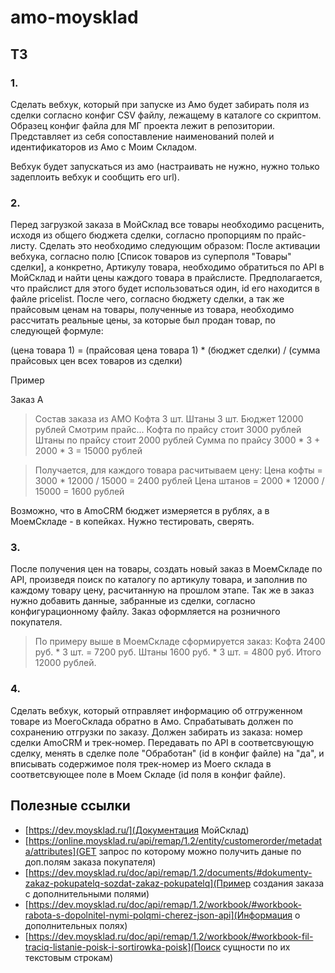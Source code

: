 # amo-moysklad

## ТЗ

### 1. 

Сделать вебхук, который при запуске из Амо будет забирать поля из сделки согласно конфиг CSV файлу, лежащему в каталоге со скриптом. Образец конфиг файла для МГ проекта лежит в репозитории. Представляет из себя сопоставление наименований полей и идентификаторов из Амо с Моим Складом.

Вебхук будет запускаться из амо (настраивать не нужно, нужно только задеплоить вебхук и сообщить его url).

### 2.

Перед загрузкой заказа в МойСклад все товары необходимо расценить, исходя из общего бюджета сделки, согласно пропорциям по прайс-листу. Сделать это необходимо следующим образом:
После активации вебхука, согласно полю [Список товаров из суперполя "Товары" сделки], а конкретно, Артикулу товара, необходимо обратиться по API в МойСклад и найти цены каждого товара в прайслисте. Предполагается, что прайслист для этого будет использоваться один, id его находится в файле pricelist. После чего, согласно бюджету сделки, а так же прайсовым ценам на товары, полученные из товара, необходимо рассчитать реальные цены, за которые был продан товар, по следующей формуле:

(цена товара 1) = (прайсовая цена товара 1) * (бюджет сделки) / (сумма прайсовых цен всех товаров из сделки)

Пример

Заказ А

>Состав заказа из АМО
Кофта 3 шт.
Штаны 3 шт.
Бюджет 12000 рублей
Смотрим прайс...
Кофта по прайсу стоит 3000 рублей
Штаны по прайсу стоит 2000 рублей
Сумма по прайсу 3000 * 3 + 2000 * 3 = 15000 рублей

>Получается, для каждого товара расчитываем цену:
Цена кофты = 3000 * 12000 / 15000 = 2400 рублей
Цена штанов = 2000 * 12000 / 15000 = 1600 рублей

Возможно, что в AmoCRM бюджет измеряется в рублях, а в МоемСкладе - в копейках. Нужно тестировать, сверять.

### 3.

После получения цен на товары, создать новый заказ в МоемСкладе по API, произведя поиск по каталогу по артикулу товара, и заполнив по каждому товару цену, расчитанную на прошлом этапе.
Так же в заказ нужно добавить данные, забранные из сделки, согласно конфигурационному файлу.
Заказ оформляется на розничного покупателя.

>По примеру выше в МоемСкладе сформируется заказ:
Кофта 2400 руб. * 3 шт. = 7200 руб.
Штаны 1600 руб. * 3 шт. = 4800 руб.
Итого 12000 рублей.

### 4.

Сделать вебхук, который отправляет информацию об отгруженном товаре из МоегоСклада обратно в Амо. Спрабатывать должен по сохранению отгрузки по заказу. Должен забирать из заказа: номер сделки AmoCRM и трек-номер.
Передавать по API в соответсвующую сделку, менять в сделке поле "Обработан" (id в конфиг файле) на "да", и вписывать содержимое поля трек-номер из Моего склада в соответсвующее поле в Моем Складе (id поля в конфиг файле). 

## Полезные ссылки

* [https://dev.moysklad.ru/](Документация МойСклад)
* [https://online.moysklad.ru/api/remap/1.2/entity/customerorder/metadata/attributes](GET запрос по которому можно получить даные по доп.полям заказа покупателя)
* [https://dev.moysklad.ru/doc/api/remap/1.2/documents/#dokumenty-zakaz-pokupatelq-sozdat-zakaz-pokupatelq](Пример создания заказа с дополнительными полями)
* [https://dev.moysklad.ru/doc/api/remap/1.2/workbook/#workbook-rabota-s-dopolnitel-nymi-polqmi-cherez-json-api](Информация о дополнительных полях)
* [https://dev.moysklad.ru/doc/api/remap/1.2/workbook/#workbook-fil-traciq-listanie-poisk-i-sortirowka-poisk](Поиск сущности по их текстовым строкам)
